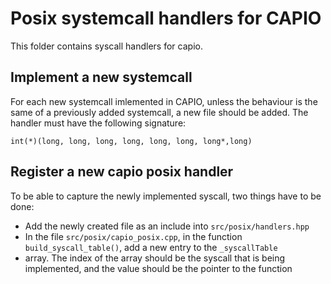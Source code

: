 # Posix systemcall handlers for CAPIO

This folder contains syscall handlers for capio.

## Implement a new systemcall

For each new systemcall imlemented in CAPIO, unless the
behaviour is the same of a previously added systemcall, a new file should be added. The handler must have
the following signature:

```
int(*)(long, long, long, long, long, long, long*,long)
```

## Register a new capio posix handler

To be able to capture the newly implemented syscall, two things have to be done:

* Add the newly created file as an include into `src/posix/handlers.hpp`
* In the file `src/posix/capio_posix.cpp`, in the function `build_syscall_table()`, add a new entry to
  the `_syscallTable`
* array. The index of the array should be the syscall that is being implemented, and the value should be the pointer to
  the function